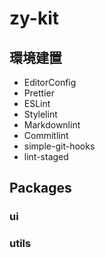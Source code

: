 # zy-kit

## 環境建置

* EditorConfig
* Prettier
* ESLint
* Stylelint
* Markdownlint
* Commitlint
* simple-git-hooks
* lint-staged

## Packages

### ui

### utils
